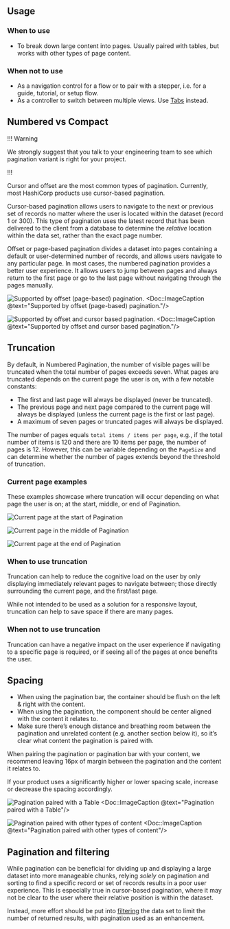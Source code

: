 ## Usage

### When to use

- To break down large content into pages. Usually paired with tables, but works with other types of page content.

### When not to use

- As a navigation control for a flow or to pair with a stepper, i.e. for a guide, tutorial, or setup flow.
- As a controller to switch between multiple views. Use [Tabs](/components/tabs/) instead.

## Numbered vs Compact

!!! Warning 

We strongly suggest that you talk to your engineering team to see which pagination variant is right for your project.

!!!

Cursor and offset are the most common types of pagination. Currently, most HashiCorp products use cursor-based pagination.

Cursor-based pagination allows users to navigate to the next or previous set of records no matter where the user is located within the dataset (record 1 or 300). This type of pagination uses the latest record that has been delivered to the client from a database to determine the _relative_ location within the data set, rather than the exact page number.

Offset or page-based pagination divides a dataset into pages containing a default or user-determined number of records, and allows users navigate to any particular page. In most cases, the numbered pagination provides a better user experience. It allows users to jump between pages and always return to the first page or go to the last page without navigating through the pages manually.

![Supported by offset (page-based) pagination.](/assets/components/pagination/pagination-offset-example.png)
<Doc::ImageCaption @text="Supported by offset (page-based) pagination."/>

![Supported by offset and cursor based pagination.](/assets/components/pagination/pagination-cursor-example.png)
<Doc::ImageCaption @text="Supported by offset and cursor based pagination."/>

## Truncation

By default, in Numbered Pagination, the number of visible pages will be truncated when the total number of pages exceeds seven. What pages are truncated depends on the current page the user is on, with a few notable constants:

- The first and last page will always be displayed (never be truncated).
- The previous page and next page compared to the current page will always be displayed (unless the current page is the first or last page).
- A maximum of seven pages or truncated pages will always be displayed.

The number of pages equals `total items / items per page`, e.g., if the total number of items is 120 and there are 10 items per page, the number of pages is 12. However, this can be variable depending on the `PageSize` and can determine whether the number of pages extends beyond the threshold of truncation.

### Current page examples

These examples showcase where truncation will occur depending on what page the user is on; at the start, middle, or end of Pagination.

![Current page at the start of Pagination](/assets/components/pagination/pagination-truncation-start.png)

![Current page in the middle of Pagination](/assets/components/pagination/pagination-truncation-middle.png)

![Current page at the end of Pagination](/assets/components/pagination/pagination-truncation-end.png)

### When to use truncation

Truncation can help to reduce the cognitive load on the user by only displaying immediately relevant pages to navigate between; those directly surrounding the current page, and the first/last page.

While not intended to be used as a solution for a responsive layout, truncation can help to save space if there are many pages.

### When not to use truncation

Truncation can have a negative impact on the user experience if navigating to a specific page is required, or if seeing all of the pages at once benefits the user.

## Spacing

- When using the pagination bar, the container should be flush on the left & right with the content.
- When using the pagination, the component should be center aligned with the content it relates to.
- Make sure there’s enough distance and breathing room between the pagination and unrelated content (e.g. another section below it), so it’s clear what content the pagination is paired with.

When pairing the pagination or pagination bar with your content, we recommend leaving 16px of margin between the pagination and the content it relates to.

If your product uses a significantly higher or lower spacing scale, increase or decrease the spacing accordingly.

![Pagination paired with a Table](/assets/components/pagination/pagination-spacing-tables.png)
<Doc::ImageCaption @text="Pagination paired with a Table"/>

![Pagination paired with other types of content](/assets/components/pagination/pagination-spacing-not-contained.png)
<Doc::ImageCaption @text="Pagination paired with other types of content"/>

## Pagination and filtering

While pagination can be beneficial for dividing up and displaying a large dataset into more manageable chunks, relying _solely_ on pagination and sorting to find a specific record or set of records results in a poor user experience. This is especially true in cursor-based pagination, where it may not be clear to the user where their relative position is within the dataset.

Instead, more effort should be put into [filtering](/patterns/filter-patterns) the data set to limit the number of returned results, with pagination used as an enhancement.